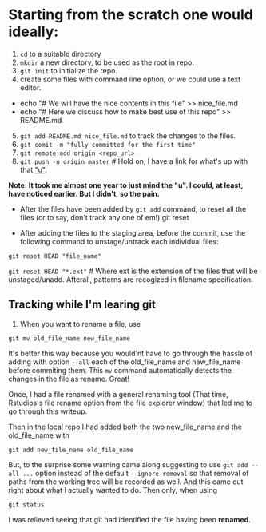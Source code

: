 # Starting from the scratch one would ideally:

1. `cd` to a suitable directory
2. `mkdir` a new directory, to be used as the root in repo.
3. `git init` to initialize the repo.
4. create some files with command line option, or we could use a text editor.
 - echo "# We will have the nice contents in this file" >> nice_file.md
 - echo "# Here we discuss how to make best use of this repo" >> README.md
5. `git add README.md nice_file.md` to track the changes to the files.
6. `git comit -m "fully committed for the first time"`
7. `git remote add origin <repo_url>`
8. `git push -u origin master` # Hold on, I have a link for what's up with that ["u"](http://stackoverflow.com/questions/5697750/what-exactly-does-the-u-do-git-push-u-origin-master-vs-git-push-origin-ma).

__Note: It took me almost one year to just mind the "u". I could, at least, have noticed earlier. But I didn't, so the pain.__

- After the files have been added by `git add` command, to reset all the files (or to say, don't track any one of em!)
git reset

- After adding the files to the staging area, before the commit, use the following command to unstage/untrack each individual files:

`git reset HEAD "file_name"`

`git reset HEAD "*.ext"` # Where ext is the extension of the files that will be unstaged/unadd. Afterall, patterns are recogized in filename specification.

## Tracking while I'm learing git

1. When you want to rename a file, use

```
git mv old_file_name new_file_name
```
It's better this way because you would'nt have to go through the hassle of adding with option `--all` each of the old_file_name and new_file_name before commiting them.
This `mv` command automatically detects the changes in the file as rename. Great!

Once, I had a file renamed with a general renaming tool (That time, Rstudios's file rename option from the file explorer window) that led me to go through this writeup.

Then in the local repo I had added both the two new_file_name and the old_file_name with

```
git add new_file_name old_file_name
```
But, to the surprise some warning came along suggesting to use `git add --all ...` option instead of the default `--ignore-removal` so that removal of paths from the working
tree will be recorded as well. And this came out right about what I actually wanted to do. Then only, when using

```
git status
```
I was relieved seeing that git had identified the file having been **renamed**.




